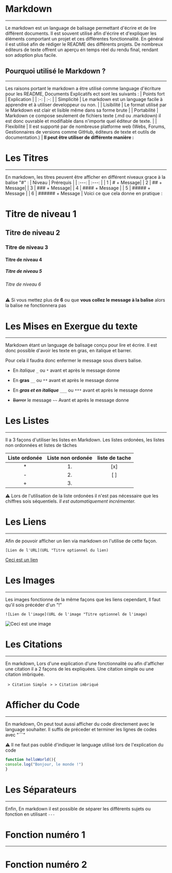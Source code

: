 # Markdown
---
Le markdown est un language de balisage permettant d'écrire et de lire différent documents. Il est souvent utilisé afin d'écrire et d'expliquer les éléments comportant un projet et ces différentes fonctionnalité. En général il est utilisé afin de rédiger le README des différents projets. De nombreux éditeurs de texte offrent un aperçu en temps réel du rendu final, rendant son adoption plus facile.

## Pourquoi utilisé le Markdown ?
---
Les raisons portant le markdown a être utilisé comme language d'écriture pour les README, Documents Explicatifs ect sont les suivants :
| Points fort | Explication |
| :-: | :-: |
| Simplicité | Le markdown est un language facile à apprendre et à utiliser developpeur ou non. |
| Lisibilité | Le format utilisé par le Markdown est clair et lisible même dans sa forme brute |
| Portabilité | Markdown ce compose seulement de fichiers texte (.md ou .markdown) il est donc ouvrable et modifiable dans n'importe quel éditeur de texte. |
| Flexibilité | Il est supporté par de nombreuse platforme web (Webs, Forums, Gestionnaires de versions comme GitHub, éditeurs de texte et outils de documentation.) |
**Il peut être utiliser de différente manière :**

# Les Titres
---
En markdown, les titres peuvent être afficher en différent niveaux grace à la balise "#" :
| Niveau | Prérequis |
| :---: | :---: |
| 1 | # + Message|
| 2 | ## + Message|
| 3 | ### + Message|
| 4 | #### + Message |
| 5 | ##### + Message |
| 6 | ###### + Message |
Voici ce que cela donne en pratique :
# Titre de niveau 1
## Titre de niveau 2
### Titre de niveau 3
#### Titre de niveau 4
##### Titre de niveau 5
###### Titre de niveau 6

:warning: Si vous mettez plus de **6** ou que **vous collez le message à la balise** alors la balise ne fonctionnera pas

# Les Mises en Exergue du texte
---

Markdown étant un language de balisage conçu pour lire et écrire. Il est donc possible d'avoir les texte en gras, en italique et barrer.

Pour cela il faudra donc enfermer le message sous divers balise.

- En *italique* ```_``` ou ```*``` avant et après le message  donne 

- En **gras** ```__``` ou ```**``` avant et après le message donne 

- En ***gras et en italique*** ```___``` ou ```***``` avant et après le message donne 

- ~~Barrer~~ le message ```~~``` Avant et après le message donne 

# Les Listes
---

Il a 3 façons d'utiliser les listes en Markdown. Les listes ordonées, les listes non ordonnées et listes de tâches

| Liste ordonée | Liste non ordonée | liste de tache
| :-: | :-: | :-: |
| * | 1. | [x]
| - | 2. | [ ]
| + | 3. |

:warning: Lors de l'utilisation de la liste ordonées il n'est pas nécessaire que les chiffres sois séquentiels. *Il est automatiquement incrémenter.*

# Les Liens
---

Afin de pouvoir afficher un lien via markdown on l'utilise de cette façon.

```[Lien de l'URL](URL "Titre optionnel du lien)```

[Ceci est un lien](https://www.lego.com/fr-fr/product/bmw-m-1000-rr-42130)

# Les Images
---
Les images fonctionne de la même façons que les liens cependant, Il faut qu'il sois précéder d'un "!"

```![Lien de l'image](URL de l'image "Titre optionnel de l'image)```

![Ceci est une image](https://kidzzz-n-quadzzz.com/wp-content/uploads/moto-electrique-enfant-HP4-race-12V--600x500.jpg)

# Les Citations 
---

En markdown, Lors d'une explication d'une fonctionnalité ou afin d'afficher une citation il a 2 façons de les expliquées. Une citation simple ou une citation imbriquée.

``` > Citation Simple```
``` > > Citation imbriqué```

# Afficher du Code
---

En markdown, On peut tout aussi afficher du code directement avec le language souhaiter. 
Il suffis de préceder et terminer les lignes de codes avec "```"

⚠️ Il ne faut pas oublié d'indiquer le language utilisé lors de l'explication du code 

```javascript
function helloWorld(){
console.log("Bonjour, le monde !")
}
```

# Les Séparateurs
---

Enfin, En markdown il est possible de séparer les différents sujets ou fonction en utilisant ```---```

# Fonction numéro 1

---

# Fonction numéro 2
